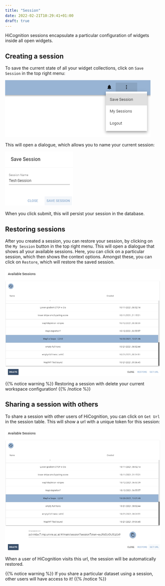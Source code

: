 ```yaml
---
title: "Session"
date: 2022-02-21T10:29:41+01:00
draft: true
---
```


HiCognition sessions encapsulate a particular configuration of widgets inside all open widgets.

## Creating a session

To save the current state of all your widget collections, click on `Save Session` in the top right menu:

<img src="/docs/save_session_menu.png" class="half-width">

This will open a dialogue, which allows you to name your current session:

<img src="/docs/save_session_dialogue.png" class="quarter-width">

When you click submit, this will persist your session in the database.

## Restoring sessions

After you created a session, you can restore your session, by clicking on the `My Session` button in the top right menu. This will open a dialogue that shows all your available sessions. Here, you can click on a particular session, which then shows the context options. Amongst these, you can click on `Restore`, which will restore the saved session.

<img src="/docs/session_table_with_context.png" class="half-width">

{{% notice warning %}}
Restoring a session with delete your current workspace configuration!
{{% /notice %}}

## Sharing a session with others

To share a session with other users of HiCognition, you can click on `Get Url` in the session table. This will show a url with a unique token for this session:

<img src="/docs/session_w_token.png" class="half-width">

When a user of HiCognition visits this url, the session will be automatically restored.

{{% notice warning %}}
If you share a particular dataset using a session, other users will have access to it!
{{% /notice %}}
